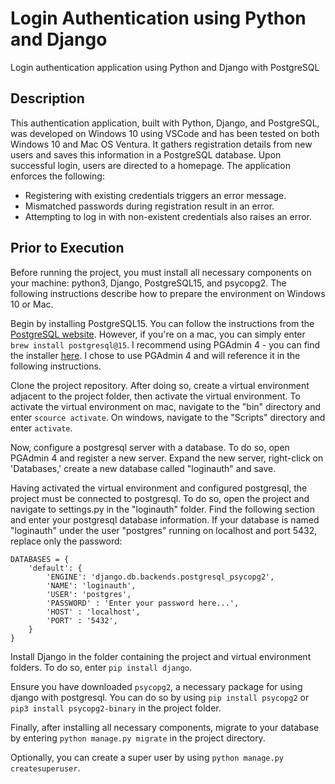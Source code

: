 # Login Authentication using Python and Django
Login authentication application using Python and Django with PostgreSQL

## Description
This authentication application, built with Python, Django, and PostgreSQL, was developed on Windows 10 using VSCode and has been tested on both Windows 10 and Mac OS Ventura. It gathers registration details from new users and saves this information in a PostgreSQL database. Upon successful login, users are directed to a homepage. The application enforces the following:

* Registering with existing credentials triggers an error message.
* Mismatched passwords during registration result in an error.
* Attempting to log in with non-existent credentials also raises an error.

## Prior to Execution
Before running the project, you must install all necessary components on your machine: python3, Django, PostgreSQL15, and psycopg2. The following instructions describe how to prepare the environment on Windows 10 or Mac.

Begin by installing PostgreSQL15. You can follow the instructions from the [PostgreSQL website](https://www.postgresql.org/download/). However, if you're on a mac, you can simply enter `brew install postgresql@15`. I recommend using PGAdmin 4 - you can find the installer [here](https://www.pgadmin.org/download/pgadmin-4-macos/). I chose to use PGAdmin 4 and will reference it in the following instructions. 

Clone the project repository. After doing so, create a virtual environment adjacent to the project folder, then activate the virtual environment. To activate the virtual environment on mac, navigate to the "bin" directory and enter `scource activate`. On windows, navigate to the "Scripts" directory and enter `activate`.

Now, configure a postgresql server with a database. To do so, open PGAdmin 4 and register a new server. Expand the new server, right-click on 'Databases,' create a new database called "loginauth" and save. 

Having activated the virtual environment and configured postgresql, the project must be connected to postgresql. To do so, open the project and navigate to settings.py in the "loginauth" folder. Find the following section and enter your postgresql database information. If your database is named "loginauth" under the user "postgres" running on localhost and port 5432, replace only the password:
```
DATABASES = {
    'default': {
        'ENGINE': 'django.db.backends.postgresql_psycopg2',
        'NAME': 'loginauth',
        'USER': 'postgres',
        'PASSWORD' : 'Enter your password here...',
        'HOST' : 'localhost',
        'PORT' : '5432',
    }
}
```
Install Django in the folder containing the project and virtual environment folders. To do so, enter `pip install django`.

Ensure you have downloaded `psycopg2`, a necessary package for using django with postgresql. You can do so by using `pip install psycopg2` or `pip3 install psycopg2-binary` in the project folder.

Finally, after installing all necessary components, migrate to your database by entering `python manage.py migrate` in the project directory. 

Optionally, you can create a super user by using `python manage.py createsuperuser`.


